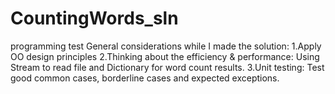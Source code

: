 # CountingWords_sln
programming test
General considerations while I made the solution:
1.Apply OO design principles
2.Thinking about the efficiency & performance: Using Stream to read file and Dictionary for word count results.
3.Unit testing: Test good common cases, borderline cases and expected exceptions.
